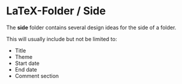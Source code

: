 # LaTeX-Folder / Side
The **side** folder contains several design ideas for the side of a folder.

This will usually include but not be limited to:
- Title
- Theme
- Start date
- End date
- Comment section
